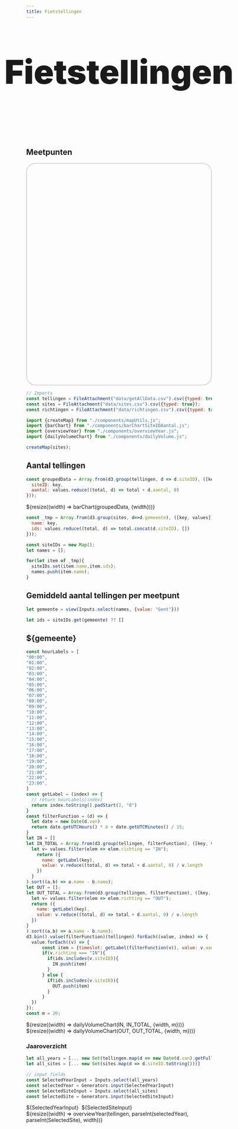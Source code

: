 ```yaml
---
title: Fietstellingen
---
```


<link rel="stylesheet" href="https://unpkg.com/leaflet@1.9.4/dist/leaflet.css"
     integrity="sha256-p4NxAoJBhIIN+hmNHrzRCf9tD/miZyoHS5obTRR9BMY="
     crossorigin=""/>
 <!-- Make sure you put this AFTER Leaflet's CSS -->
 <script src="https://unpkg.com/leaflet@1.9.4/dist/leaflet.js"
     integrity="sha256-20nQCchB9co0qIjJZRGuk2/Z9VM+kNiyxNV1lvTlZBo="
     crossorigin=""></script>

<style>

.hero {
  display: flex;
  flex-direction: column;
  align-items: center;
  font-family: var(--sans-serif);
  margin: 4rem 0 8rem;
  text-wrap: balance;
  text-align: center;
}

.hero h1 {
  margin: 2rem 0;
  max-width: none;
  font-size: 14vw;
  font-weight: 900;
  line-height: 1;
  background-clip: text;
}

.hero h2 {
  margin: 0;
  max-width: 34em;
  font-size: 20px;
  font-style: initial;
  font-weight: 500;
  line-height: 1.5;
  color: var(--theme-foreground-muted);
}

@media (min-width: 640px) {
  .hero h1 {
    font-size: 90px;
  }
}

.center-map {
    margin-left: auto;
    margin-right: auto;
    width: 100%;
}

.style-map {
    border-radius: 25px;
    border: 2px solid lightgray;
    height: 600px;
}

</style>
<div class="hero">
  <h1>Fietstellingen</h1>
</div>

## Meetpunten
<div class="center-map" style="width: 100%">
    <div id="map" class="style-map"></div>
</div>

```js
// Imports
const tellingen = FileAttachment("data/getAllData.csv").csv({typed: true});
const sites = FileAttachment("data/sites.csv").csv({typed: true});
const richtingen = FileAttachment("data/richtingen.csv").csv({typed: true});

import {createMap} from "./components/mapUtils.js";
import {barChart} from "./components/barChartSiteIDAantal.js";
import {overviewYear} from "./components/overviewYear.js";
import {dailyVolumeChart} from "./components/dailyVolume.js";
```

```js
createMap(sites);
```

## Aantal tellingen

```js
const groupedData = Array.from(d3.group(tellingen, d => d.siteID), ([key, values]) => ({
  siteID: key,
  aantal: values.reduce((total, d) => total + d.aantal, 0)
}));
```

<div class="grid grid-cols-1">
  <div class="card">${resize((width) => barChart(groupedData, {width}))}</div>
</div>

```js
const _tmp = Array.from(d3.group(sites, d=>d.gemeente), ([key, values]) => ({
  name: key,
  ids: values.reduce((total, d) => total.concat(d.siteID), [])
}));

const siteIDs = new Map();
let names = [];

for(let item of _tmp){
  siteIDs.set(item.name,item.ids);
  names.push(item.name);
}
```

## Gemiddeld aantal tellingen per meetpunt

```js
let gemeente = view(Inputs.select(names, {value: "Gent"}))
```
```js
let ids = siteIDs.get(gemeente) ?? []
```


<h2>${gemeente}</h2>

```js
const hourLabels = [
"00:00", 
"01:00", 
"02:00", 
"03:00", 
"04:00", 
"05:00", 
"06:00", 
"07:00", 
"08:00", 
"09:00", 
"10:00", 
"11:00", 
"12:00", 
"13:00", 
"14:00", 
"15:00", 
"16:00", 
"17:00", 
"18:00", 
"19:00", 
"20:00", 
"21:00", 
"22:00", 
"23:00", 
]
const getLabel = (index) => {
  // return hourLabels[index]
  return index.toString().padStart(2, "0")
}
const filterFunction = (d) => {
  let date = new Date(d.van)
  return date.getUTCHours() * 4 + date.getUTCMinutes() / 15;
}
let IN = []
let IN_TOTAL = Array.from(d3.group(tellingen, filterFunction), ([key, values]) => {
  let v= values.filter(elem => elem.richting == "IN");
    return ({
      name: getLabel(key),
      value: v.reduce((total, d) => total + d.aantal, 0) / v.length
    })
  }
).sort((a,b) => a.name - b.name);
let OUT = [];
let OUT_TOTAL = Array.from(d3.group(tellingen, filterFunction), ([key, values]) => {
  let v= values.filter(elem => elem.richting == "OUT");
  return ({
    name: getLabel(key),
    value: v.reduce((total, d) => total + d.aantal, 0) / v.length
  })
}
).sort((a,b) => a.name - b.name);
d3.bin().value(filterFunction)(tellingen).forEach((value, index) => {
  value.forEach((v) => {
      const item = {timeslot: getLabel(filterFunction(v)), value: v.aantal}
      if(v.richting === "IN"){
        if(ids.includes(v.siteID)){
          IN.push(item)
        }
      } else {
        if(ids.includes(v.siteID)){
          OUT.push(item)
        }
      }
  })
});
const m = 20;
```


<div class="grid grid-cols-1">
  <div class="card">${resize((width) => dailyVolumeChart(IN, IN_TOTAL, {width, m}))}</div>
</div>

<div class="grid grid-cols-1">
  <div class="card">${resize((width) => dailyVolumeChart(OUT, OUT_TOTAL, {width, m}))}</div>
</div>


### Jaaroverzicht
```js
let all_years = [... new Set(tellingen.map(d => new Date(d.van).getFullYear().toString()))]
let all_sites = [... new Set(sites.map(d => d.siteID.toString()))]
```

```js
// input fields
const SelectedYearInput = Inputs.select(all_years)
const selectedYear = Generators.input(SelectedYearInput)
const SelectedSiteInput = Inputs.select(all_sites)
const SelectedSite = Generators.input(SelectedSiteInput)
```

<div class="card" style="display: flex; gap: 0.5rem;">
    <div>${SelectedYearInput}</div>
    <div>${SelectedSiteInput}</div>
</div>

<div class="grid grid-cols-1">
  <div class="card">
    ${resize((width) => overviewYear(tellingen, parseInt(selectedYear), parseInt(SelectedSite), width))}
  </div>
</div>
